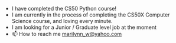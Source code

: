 - I have completed the CS50 Python course!
- I am currently in the process of completing the CS50X Computer Science course, and loving every minute.
- I am looking for a Junior / Graduate level job at the moment
- 📫 How to reach me marilynn_w@yahoo.com

<!---
Marilynn83/Marilynn83 is a ✨ special ✨ repository because its `README.md` (this file) appears on your GitHub profile.
You can click the Preview link to take a look at your changes.
--->
